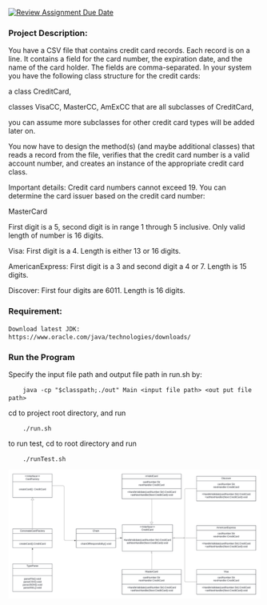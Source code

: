 [![Review Assignment Due Date](https://classroom.github.com/assets/deadline-readme-button-24ddc0f5d75046c5622901739e7c5dd533143b0c8e959d652212380cedb1ea36.svg)](https://classroom.github.com/a/OoB-7GgR)

### Project Description:
You have a CSV file that contains credit card  records. Each record is on a line. It contains a field for the card number, the expiration date, and the name of the card holder. The fields are comma-separated.  In your system you have the following class structure for the credit cards:

a class CreditCard,

classes VisaCC, MasterCC, AmExCC that are all subclasses of CreditCard,

you can assume more subclasses for other credit card types will be added later on.

You now have to design the method(s) (and maybe additional classes) that  reads a record from the file, verifies that the credit card number is a valid account number, and creates an instance of the appropriate credit card class.  

Important details: Credit card numbers cannot exceed 19.  You can determine the card issuer based on the credit card number:

MasterCard

First digit is a 5, second digit is in range 1 through 5 inclusive. Only valid length of number is 16 digits.

Visa: First digit is a 4. Length is either 13 or 16 digits.

AmericanExpress: First digit is a 3 and second digit a 4 or 7. Length is 15 digits.

Discover: First four digits are 6011. Length is 16 digits.

### Requirement:

```
Download latest JDK: https://www.oracle.com/java/technologies/downloads/
```

### Run the Program

Specify the input file path and output file path in run.sh by:
```
    java -cp "$classpath;./out" Main <input file path> <out put file path>
```
cd to project root directory, and run
```
    ./run.sh
```

to run test, cd to root directory and run
```
    ./runTest.sh
```

![diagram](./Diagrams/CreditCardDiagram.png)